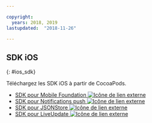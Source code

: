 ```yaml
---

copyright:
  years: 2018, 2019
lastupdated:  "2018-11-26"

---
```


##	SDK iOS
{: #ios_sdk}

Téléchargez les SDK iOS à partir de CocoaPods.

* [SDK pour Mobile Foundation ![Icône de lien externe](../../icons/launch-glyph.svg "Icône de lien externe")](https://cocoapods.org/pods/IBMMobileFirstPlatformFoundation)
* [SDK pour Notifications push ![Icône de lien externe](../../icons/launch-glyph.svg "Icône de lien externe")](https://cocoapods.org/pods/IBMMobileFirstPlatformFoundationPush)
* [SDK pour JSONStore ![Icône de lien externe](../../icons/launch-glyph.svg "Icône de lien externe")](https://cocoapods.org/pods/IBMMobileFirstPlatformFoundationJSONStore)
* [SDK pour LiveUpdate ![Icône de lien externe](../../icons/launch-glyph.svg "Icône de lien externe")](https://cocoapods.org/pods/IBMMobileFirstPlatformFoundationLiveUpdate)

